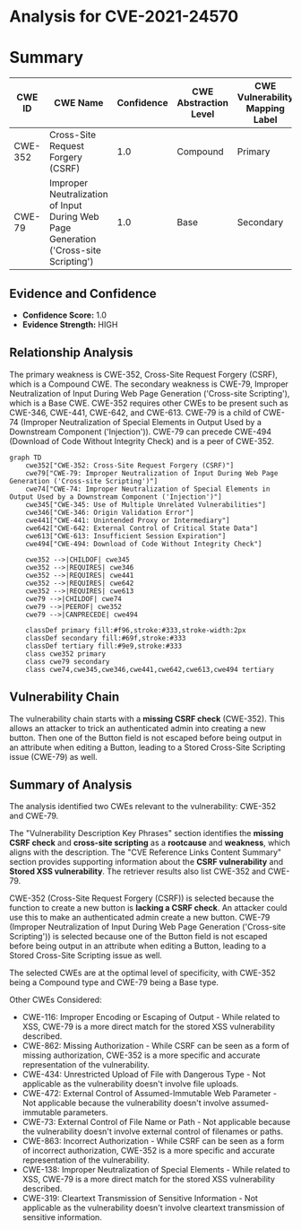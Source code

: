 # Analysis for CVE-2021-24570

# Summary
| CWE ID | CWE Name | Confidence | CWE Abstraction Level | CWE Vulnerability Mapping Label | CWE-Vulnerability Mapping Notes |
|---|---|---|---|---|---|
| CWE-352 | Cross-Site Request Forgery (CSRF) | 1.0 | Compound | Primary | Allowed |
| CWE-79 | Improper Neutralization of Input During Web Page Generation ('Cross-site Scripting') | 1.0 | Base | Secondary | Allowed |

## Evidence and Confidence

*   **Confidence Score:** 1.0
*   **Evidence Strength:** HIGH

## Relationship Analysis
The primary weakness is CWE-352, Cross-Site Request Forgery (CSRF), which is a Compound CWE. The secondary weakness is CWE-79, Improper Neutralization of Input During Web Page Generation ('Cross-site Scripting'), which is a Base CWE. CWE-352 requires other CWEs to be present such as CWE-346, CWE-441, CWE-642, and CWE-613. CWE-79 is a child of CWE-74 (Improper Neutralization of Special Elements in Output Used by a Downstream Component ('Injection')). CWE-79 can precede CWE-494 (Download of Code Without Integrity Check) and is a peer of CWE-352.

```mermaid
graph TD
    cwe352["CWE-352: Cross-Site Request Forgery (CSRF)"]
    cwe79["CWE-79: Improper Neutralization of Input During Web Page Generation ('Cross-site Scripting')"]
    cwe74["CWE-74: Improper Neutralization of Special Elements in Output Used by a Downstream Component ('Injection')"]
    cwe345["CWE-345: Use of Multiple Unrelated Vulnerabilities"]
    cwe346["CWE-346: Origin Validation Error"]
    cwe441["CWE-441: Unintended Proxy or Intermediary"]
    cwe642["CWE-642: External Control of Critical State Data"]
    cwe613["CWE-613: Insufficient Session Expiration"]
    cwe494["CWE-494: Download of Code Without Integrity Check"]

    cwe352 -->|CHILDOF| cwe345
    cwe352 -->|REQUIRES| cwe346
    cwe352 -->|REQUIRES| cwe441
    cwe352 -->|REQUIRES| cwe642
    cwe352 -->|REQUIRES| cwe613
    cwe79 -->|CHILDOF| cwe74
    cwe79 -->|PEEROF| cwe352
    cwe79 -->|CANPRECEDE| cwe494
    
    classDef primary fill:#f96,stroke:#333,stroke-width:2px
    classDef secondary fill:#69f,stroke:#333
    classDef tertiary fill:#9e9,stroke:#333
    class cwe352 primary
    class cwe79 secondary
    class cwe74,cwe345,cwe346,cwe441,cwe642,cwe613,cwe494 tertiary
```

## Vulnerability Chain
The vulnerability chain starts with a **missing CSRF check** (CWE-352). This allows an attacker to trick an authenticated admin into creating a new button. Then one of the Button field is not escaped before being output in an attribute when editing a Button, leading to a Stored Cross-Site Scripting issue (CWE-79) as well.

## Summary of Analysis
The analysis identified two CWEs relevant to the vulnerability: CWE-352 and CWE-79.

The "Vulnerability Description Key Phrases" section identifies the **missing CSRF check** and **cross-site scripting** as a **rootcause** and **weakness**, which aligns with the description.
The "CVE Reference Links Content Summary" section provides supporting information about the **CSRF vulnerability** and **Stored XSS vulnerability**.
The retriever results also list CWE-352 and CWE-79.

CWE-352 (Cross-Site Request Forgery (CSRF)) is selected because the function to create a new button is **lacking a CSRF check**. An attacker could use this to make an authenticated admin create a new button.
CWE-79 (Improper Neutralization of Input During Web Page Generation ('Cross-site Scripting')) is selected because one of the Button field is not escaped before being output in an attribute when editing a Button, leading to a Stored Cross-Site Scripting issue as well.

The selected CWEs are at the optimal level of specificity, with CWE-352 being a Compound type and CWE-79 being a Base type.

Other CWEs Considered:
*   CWE-116: Improper Encoding or Escaping of Output - While related to XSS, CWE-79 is a more direct match for the stored XSS vulnerability described.
*   CWE-862: Missing Authorization - While CSRF can be seen as a form of missing authorization, CWE-352 is a more specific and accurate representation of the vulnerability.
*   CWE-434: Unrestricted Upload of File with Dangerous Type - Not applicable as the vulnerability doesn't involve file uploads.
*   CWE-472: External Control of Assumed-Immutable Web Parameter - Not applicable because the vulnerability doesn't involve assumed-immutable parameters.
*   CWE-73: External Control of File Name or Path - Not applicable because the vulnerability doesn't involve external control of filenames or paths.
*   CWE-863: Incorrect Authorization - While CSRF can be seen as a form of incorrect authorization, CWE-352 is a more specific and accurate representation of the vulnerability.
*   CWE-138: Improper Neutralization of Special Elements - While related to XSS, CWE-79 is a more direct match for the stored XSS vulnerability described.
*   CWE-319: Cleartext Transmission of Sensitive Information - Not applicable as the vulnerability doesn't involve cleartext transmission of sensitive information.